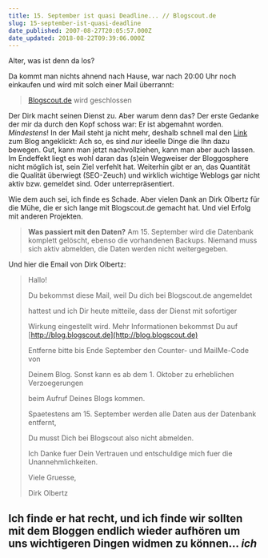 ```yaml
---
title: 15. September ist quasi Deadline... // Blogscout.de
slug: 15-september-ist-quasi-deadline
date_published: 2007-08-27T20:05:57.000Z
date_updated: 2018-08-22T09:39:06.000Z
---
```


Alter, was ist denn da los?

Da kommt man nichts ahnend nach Hause, war nach 20:00 Uhr noch einkaufen und wird mit solch einer Mail überrannt:

> [Blogscout.de](http://blogscout.de/) wird geschlossen

Der Dirk macht seinen Dienst zu. Aber warum denn das? Der erste Gedanke der mir da durch den Kopf schoss war: Er ist abgemahnt worden. *Mindestens*! In der Mail steht ja nicht mehr, deshalb schnell mal den [Link](http://blog.blogscout.de/2007/08/27/blogscoutde-wird-geschlossen/) zum Blog angeklickt: Ach so, es sind *nur* ideelle Dinge die Ihn dazu bewegen. Gut, kann man jetzt nachvollziehen, kann man aber auch lassen. Im Endeffekt liegt es wohl daran das (s)ein Wegweiser der Bloggosphere nicht möglich ist, sein Ziel verfehlt hat. Weiterhin gibt er an, das Quantität die Qualität überwiegt (SEO-Zeuch) und wirklich wichtige Weblogs gar nicht aktiv bzw. gemeldet sind. Oder unterrepräsentiert.

Wie dem auch sei, ich finde es Schade. Aber vielen Dank an Dirk Olbertz für die Mühe, die er sich lange mit Blogscout.de gemacht hat. Und viel Erfolg mit anderen Projekten.

> **Was passiert mit den Daten?** Am 15. September wird die Datenbank komplett gelöscht, ebenso die vorhandenen Backups. Niemand muss sich aktiv abmelden, die Daten werden nicht weitergegeben.

Und hier die Email von Dirk Olbertz:

> Hallo!
> 
> Du bekommst diese Mail, weil Du dich bei Blogscout.de angemeldet
> 
> hattest und ich Dir heute mitteile, dass der Dienst mit sofortiger
> 
> Wirkung eingestellt wird. Mehr Informationen bekommst Du auf
> [http://blog.blogscout.de](http://blog.blogscout.de)
> 
> Entferne bitte bis Ende September den Counter- und MailMe-Code von
> 
> Deinem Blog. Sonst kann es ab dem 1. Oktober zu erheblichen Verzoegerungen
> 
> beim Aufruf Deines Blogs kommen.
> 
> Spaetestens am 15. September werden alle Daten aus der Datenbank entfernt,
> 
> Du musst Dich bei Blogscout also nicht abmelden.
> 
> Ich Danke fuer Dein Vertrauen und entschuldige mich fuer die Unannehmlichkeiten.
> 
> Viele Gruesse,
> 
> Dirk Olbertz

## Ich finde er hat recht, und ich finde wir sollten mit dem Bloggen endlich wieder aufhören um uns wichtigeren Dingen widmen zu können... *ich*
